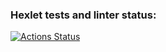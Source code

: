 ### Hexlet tests and linter status:
[![Actions Status](https://github.com/svyatoslavxx/frontend-project-lvl1/workflows/hexlet-check/badge.svg)](https://github.com/svyatoslavxx/frontend-project-lvl1/actions)